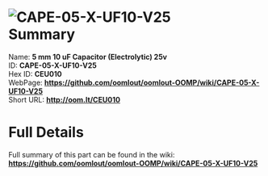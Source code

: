 
![CAPE-05-X-UF10-V25](https://github.com/oomlout/oomlout-OOMP/blob/master/parts/CAPE-05-X-UF10-V25/CAPE-05-X-UF10-V25_420.jpg)   
Summary
=================
  
Name: __5 mm 10 uF Capacitor (Electrolytic) 25v__    
ID: __CAPE-05-X-UF10-V25__   
Hex ID: __CEU010__   
WebPage: __https://github.com/oomlout/oomlout-OOMP/wiki/CAPE-05-X-UF10-V25__   
Short URL: __http://oom.lt/CEU010__   

Full Details
==========================
Full summary of this part can be found in the wiki:   
__https://github.com/oomlout/oomlout-OOMP/wiki/CAPE-05-X-UF10-V25__    


